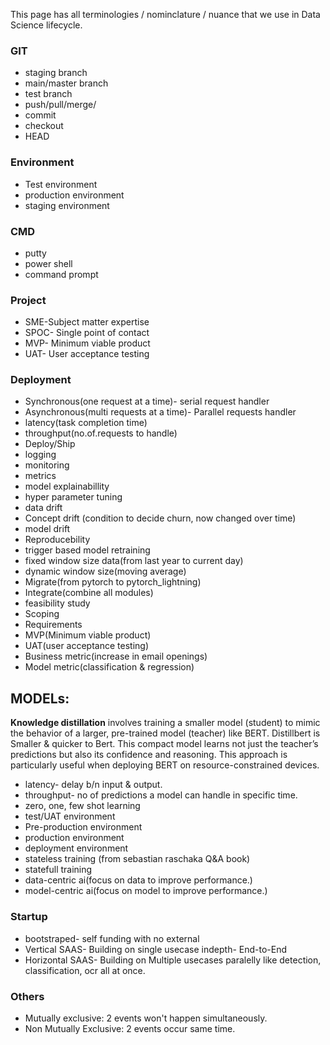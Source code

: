 This page has all terminologies / nominclature / nuance that we use in Data Science lifecycle.

### GIT
- staging branch
- main/master branch
- test branch
- push/pull/merge/
- commit
- checkout
- HEAD

### Environment
- Test environment
- production environment
- staging environment

### CMD
- putty
- power shell
- command prompt

### Project
- SME-Subject matter expertise
- SPOC- Single point of contact
- MVP- Minimum viable product
- UAT- User acceptance testing

### Deployment
- Synchronous(one request at a time)- serial request handler
- Asynchronous(multi requests at a time)- Parallel requests handler
- latency(task completion time)
- throughput(no.of.requests to handle)
- Deploy/Ship
- logging
- monitoring
- metrics
- model explainabillity
- hyper parameter tuning
- data drift
- Concept drift (condition to decide churn, now changed over time)
- model drift
- Reproducebility
- trigger based model retraining
- fixed window size data(from last year to current day)
- dynamic window size(moving average)
- Migrate(from pytorch to pytorch_lightning)
- Integrate(combine all modules)
- feasibility study
- Scoping
- Requirements
- MVP(Minimum viable product)
- UAT(user acceptance testing)
- Business metric(increase in email openings)
- Model metric(classification & regression)

## MODELs:
**Knowledge distillation** involves training a smaller model (student) to mimic the behavior of a larger, pre-trained model (teacher) like BERT. Distillbert is Smaller & quicker to Bert. This compact model learns not just the teacher’s predictions but also its confidence and reasoning. This approach is particularly useful when deploying BERT on resource-constrained devices.

- latency- delay b/n input & output.
- throughput- no of predictions a model can handle in specific time.
- zero, one, few shot learning
- test/UAT environment
- Pre-production environment
- production environment
- deployment environment
- stateless training (from sebastian raschaka Q&A book)
- statefull training
- data-centric ai(focus on data to improve performance.)
- model-centric ai(focus on model to improve performance.)

### Startup
- bootstraped- self funding with no external
- Vertical SAAS- Building on single usecase indepth- End-to-End
- Horizontal SAAS- Building on Multiple usecases paralelly like detection, classification, ocr all at once. 

### Others
- Mutually exclusive: 2 events won't happen simultaneously.
- Non Mutually Exclusive: 2 events occur same time.
